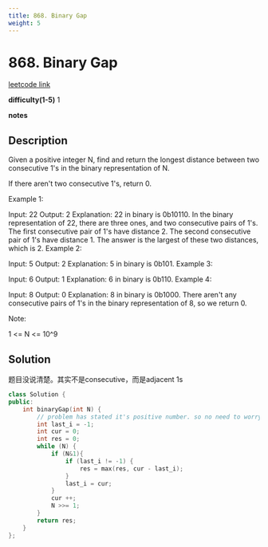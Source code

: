```yaml
---
title: 868. Binary Gap
weight: 5
---
```

# 868. Binary Gap
[leetcode link](https://leetcode.com/problems/binary-gap/)

**difficulty(1-5)** 
1

**notes**   


## Description
Given a positive integer N, find and return the longest distance between two consecutive 1's in the binary representation of N.

If there aren't two consecutive 1's, return 0. 

Example 1:

Input: 22
Output: 2
Explanation: 
22 in binary is 0b10110.
In the binary representation of 22, there are three ones, and two consecutive pairs of 1's.
The first consecutive pair of 1's have distance 2.
The second consecutive pair of 1's have distance 1.
The answer is the largest of these two distances, which is 2.
Example 2:

Input: 5
Output: 2
Explanation: 
5 in binary is 0b101.
Example 3:

Input: 6
Output: 1
Explanation: 
6 in binary is 0b110.
Example 4:

Input: 8
Output: 0
Explanation: 
8 in binary is 0b1000.
There aren't any consecutive pairs of 1's in the binary representation of 8, so we return 0.
 

Note:

1 <= N <= 10^9

## Solution
题目没说清楚。其实不是consecutive，而是adjacent 1s

```c++
class Solution {
public:
    int binaryGap(int N) {
        // problem has stated it's positive number. so no need to worry about anything :)
        int last_i = -1;
        int cur = 0;
        int res = 0;
        while (N) {
            if (N&1){
                if (last_i != -1) {
                    res = max(res, cur - last_i);
                }
                last_i = cur;
            }
            cur ++;
            N >>= 1;            
        }
        return res;
    }
};
```


